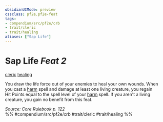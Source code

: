 ```yaml
---
obsidianUIMode: preview
cssclass: pf2e,pf2e-feat
tags:
- compendium/src/pf2e/crb
- trait/cleric
- trait/healing
aliases: ["Sap Life"]
---
```

# Sap Life  *Feat 2*  
[cleric](Reference/Rules/Traits/cleric.md "Cleric Class Trait")  [healing](healing.md "Healing Effect Trait")  


You draw the life force out of your enemies to heal your own wounds. When you cast a [harm](harm.md) spell and damage at least one living creature, you regain Hit Points equal to the spell level of your [harm](harm.md) spell. If you aren't a living creature, you gain no benefit from this feat.

*Source: Core Rulebook p. 122*  
%% #compendium/src/pf2e/crb #trait/cleric #trait/healing %%